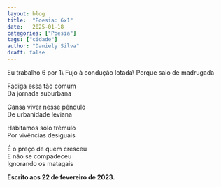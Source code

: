 ```yaml
---
layout: blog
title:  "Poesia: 6x1"
date:   2025-01-18
categories: ["Poesia"]
tags: ["cidade"]
author: "Daniely Silva"
draft: false
---
```

<section class="poesia">
Eu trabalho 6 por 1\
Fujo à condução lotada\
Porque saio de madrugada

Fadiga essa tão comum\
Da jornada suburbana

Cansa viver nesse pêndulo\
De urbanidade leviana

Habitamos solo trêmulo\
Por vivências desiguais

É o preço de quem cresceu\
E não se compadeceu\
Ignorando os matagais

</section>


**Escrito aos 22 de fevereiro de 2023.**
